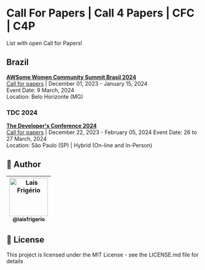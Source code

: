 # Call For Papers | Call 4 Papers | CFC | C4P 

List with open Call for Papers!

## Brazil

[**AWSome Women Community Summit Brasil 2024**](https://www.awswomencommunitybrasil.com/)  
[Call for papers](https://sessionize.com/awsome-women-community-summit-brasil-2024/) | December 01, 2023 - January 15, 2024   
Event Date: 9 March, 2024  
Location: Belo Horizonte (MG)

### TDC 2024
[**The Developer's Conference 2024**](https://thedevconf.com/tdc/2024/summit-sao-paulo/)  
[Call for papers](https://thedevconf.com/call4papers) | December 22, 2023 - February 05, 2024
Event Date: 26 to 27 March, 2024  
Location: São Paulo (SP) | Hybrid (On-line and In-Person)

## 👩 Author

| [<img src="https://avatars.githubusercontent.com/u/20709086?v=4" width="100px;" alt="Lais Frigério"/><br /><sub><b>@laisfrigerio</b></sub>](https://github.com/laisfrigerio)<br /> |
| :---: |


## 📄 License

This project is licensed under the MIT License - see the LICENSE.md file for details
